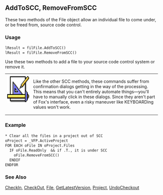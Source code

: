 ## AddToSCC, RemoveFromSCC

These two methods of the File object allow an individual file to come under, or be freed from, source code control.

### Usage

```foxpro
lResult = filFile.AddToSCC()
lResult = filFile.RemoveFromSCC()
```

Use these two methods to add a file to your source code control system or remove it.

<table border=0 cellspacing=0 cellpadding=0 width=100%>
<tr>
  <td width=17% valign=top>
<img width=94 height=94 src="Design.gif"></p>
  </td>
  <td width=83%>
  <p>Like the other SCC methods, these commands suffer from confirmation dialogs getting in the way of the processing. This means that you can't entirely automate things&mdash;you'll have to manually click in these dialogs. Since they aren't part of Fox's interface, even a risky maneuver like KEYBOARDing values won't work.</p>
  </td>
 </tr>
</table>

### Example

```foxpro
* Clear all the files in a project out of SCC
oProject = _VFP.ActiveProject
FOR EACH oFile IN oProject.Files
  IF oFile.ReadOnly  && if .T., it is under SCC
    oFile.RemoveFromSCC()
  ENDIF
ENDFOR
```
### See Also

[CheckIn](s4g751.md), [CheckOut](s4g751.md), [File](s4g755.md), [GetLatestVersion](s4g751.md), [Project](s4g730.md), [UndoCheckout](s4g751.md)